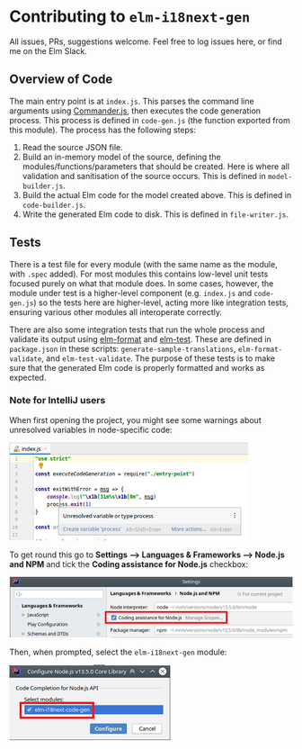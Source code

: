 # Contributing to `elm-i18next-gen`
All issues, PRs, suggestions welcome. Feel free to log issues here, or find me on the Elm Slack.


## Overview of Code
The main entry point is at `index.js`. This parses the command line arguments using
[Commander.js](https://github.com/tj/commander.js/), then executes the code generation process. This process is defined
in `code-gen.js` (the function exported from this module). The process has the following steps:
1. Read the source JSON file.
2. Build an in-memory model of the source, defining the modules/functions/parameters that should be created. Here is
where all validation and sanitisation of the source occurs. This is defined in `model-builder.js`.
3. Build the actual Elm code for the model created above. This is defined in `code-builder.js`.
4. Write the generated Elm code to disk. This is defined in `file-writer.js`.


## Tests
There is a test file for every module (with the same name as the module, with `.spec` added). For most modules this
contains low-level unit tests focused purely on what that module does. In some cases, however, the module under test is
a higher-level component (e.g. `index.js` and `code-gen.js`) so the tests here are higher-level, acting more like
integration tests, ensuring various other modules all interoperate correctly.

There are also some integration tests that run the whole process and validate its output using
[elm-format](https://www.npmjs.com/package/elm-format) and [elm-test](https://www.npmjs.com/package/elm-test). These are
defined in `package.json` in these scripts: `generate-sample-translations`, `elm-format-validate`, and `elm-test-validate`.
The purpose of these tests is to make sure that the generated Elm code is properly formatted and works as expected. 


### Note for IntelliJ users
When first opening the project, you might see some warnings about unresolved variables in node-specific code:

![Unresolved Node variables](docs/images/unresolved-node-variables.png)

To get round this go to **Settings --> Languages & Frameworks --> Node.js and NPM** and tick the
**Coding assistance for Node.js** checkbox:

![Coding assistance for Node.js](docs/images/node-coding-assistance.png)

Then, when prompted, select the `elm-i18next-gen` module:

![Node coding assistance module selection](docs/images/node-coding-assistance-select-module.png)
